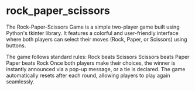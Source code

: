 # rock_paper_scissors
The Rock-Paper-Scissors Game is a simple two-player game built using Python's tkinter library. It features a colorful and user-friendly interface where both players can select their moves (Rock, Paper, or Scissors) using buttons.

The game follows standard rules:
Rock beats Scissors
Scissors beats Paper
Paper beats Rock
Once both players make their choices, the winner is instantly announced via a pop-up message, or a tie is declared. The game automatically resets after each round, allowing players to play again seamlessly.
